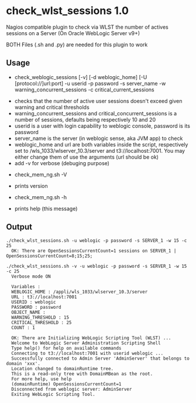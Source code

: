 # check_wlst_sessions 1.0
Nagios compatible plugin to check via WLST the number of actives sessions on a Server (On Oracle WebLogic Server v9+)

BOTH Files (.sh and .py) are needed for this plugin to work

## Usage
* check_weblogic_sessions [-v] [-d weblogic_home] [-U [protocol://]url:port] -u userid -p password -s server_name -w warning_concurrent_sessions -c critical_current_sessions
 - checks that the number of active user sessions doesn't exceed given warning and critical thresholds
 - warning_concurrent_sessions and critical_concurrent_sessions is a number of sessions, defaults being respectively 10 and 20
 - userid is a user with login capability to weblogic console, password is its password
 - server_name is the server (in weblogic sense, aka JVM app) to check
 - weblogic_home and url are both variables inside the script, respectively set to /wls_1033/wlserver_10.3/server and t3://localhost:7001. You may either change them of use the arguments (url should be ok)
 - add -v for verbose (debuging purpose)
* check_mem_ng.sh -V
 - prints version
* check_mem_ng.sh -h
 - prints help (this message)
 
## Output
```
./check_wlst_sessions.sh -u weblogic -p password -s SERVER_1 -w 15 -c 25
  OK: There are OpenSessionsCurrentCount=1 sessions on SERVER_1 | OpenSessionsCurrentCount=8;15;25;
```

```
./check_wlst_sessions.sh -v -u weblogic -p password -s SERVER_1 -w 15 -c 25
  Verbose mode ON
  
  Variables :
  WEBLOGIC_HOME : /appli/wls_1033/wlserver_10.3/server
  URL : t3://localhost:7001
  USERID : weblogic
  PASSWORD : password
  OBJECT_NAME :
  WARNING_THRESHOLD : 15
  CRITICAL_THRESHOLD : 25
  COUNT : 1 
  
  OK: There are Initializing WebLogic Scripting Tool (WLST) ... 
  Welcome to WebLogic Server Administration Scripting Shell 
  Type help() for help on available commands 
  Connecting to t3://localhost:7001 with userid weblogic ... 
  Successfully connected to Admin Server 'AdminServer' that belongs to domain 'xxx'. 
  Location changed to domainRuntime tree. 
  This is a read-only tree with DomainMBean as the root. 
  For more help, use help
  (domainRuntime) OpenSessionsCurrentCount=1 
  Disconnected from weblogic server: AdminServer 
  Exiting WebLogic Scripting Tool. 
  ```
